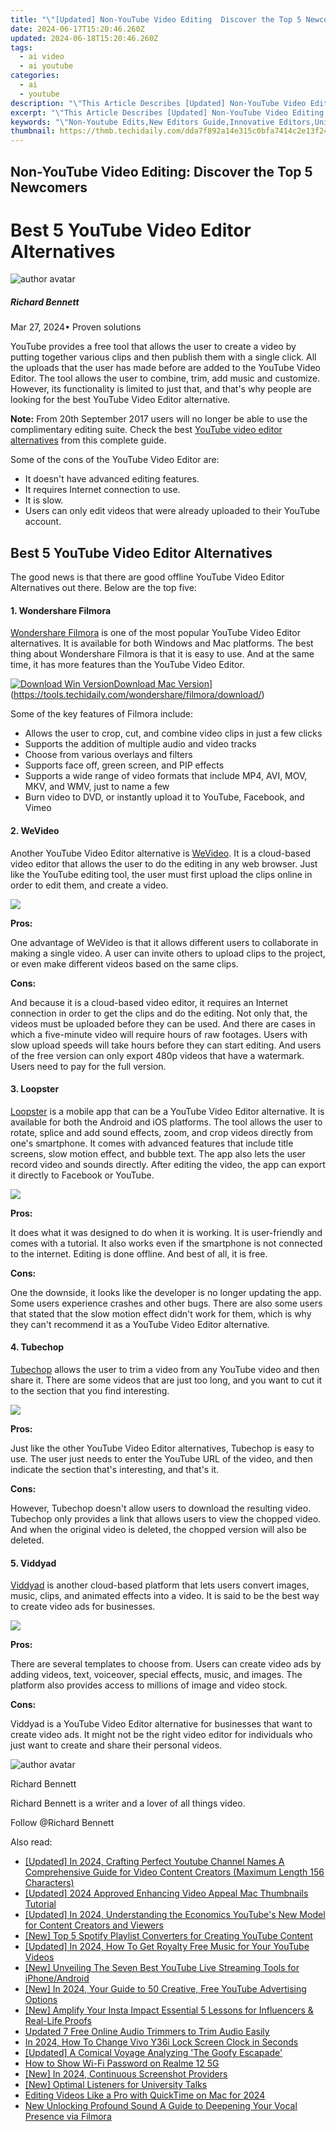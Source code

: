 ```yaml
---
title: "\"[Updated] Non-YouTube Video Editing  Discover the Top 5 Newcomers for 2024\""
date: 2024-06-17T15:20:46.260Z
updated: 2024-06-18T15:20:46.260Z
tags:
  - ai video
  - ai youtube
categories:
  - ai
  - youtube
description: "\"This Article Describes [Updated] Non-YouTube Video Editing: Discover the Top 5 Newcomers for 2024\""
excerpt: "\"This Article Describes [Updated] Non-YouTube Video Editing: Discover the Top 5 Newcomers for 2024\""
keywords: "\"Non-Youtube Edits,New Editors Guide,Innovative Editors,Unique Editor Tools,Emerging Video Editors,Next-Gen Editing Apps,Fresh Editing Software\""
thumbnail: https://thmb.techidaily.com/dda7f892a14e315c0bfa7414c2e13f2432b695f38c3a471ddf15f2d24d24baec.jpg
---
```


## Non-YouTube Video Editing: Discover the Top 5 Newcomers

# Best 5 YouTube Video Editor Alternatives

![author avatar](https://images.wondershare.com/filmora/article-images/richard-bennett.jpg)

##### Richard Bennett

 Mar 27, 2024• Proven solutions

YouTube provides a free tool that allows the user to create a video by putting together various clips and then publish them with a single click. All the uploads that the user has made before are added to the YouTube Video Editor. The tool allows the user to combine, trim, add music and customize. However, its functionality is limited to just that, and that's why people are looking for the best YouTube Video Editor alternative.

**Note:** From 20th September 2017 users will no longer be able to use the complimentary editing suite. Check the best [YouTube video editor alternatives](https://tools.techidaily.com/wondershare/filmora/download/) from this complete guide.

Some of the cons of the YouTube Video Editor are:

* It doesn't have advanced editing features.
* It requires Internet connection to use.
* It is slow.
* Users can only edit videos that were already uploaded to their YouTube account.

## Best 5 YouTube Video Editor Alternatives

The good news is that there are good offline YouTube Video Editor Alternatives out there. Below are the top five:

#### 1\.  Wondershare Filmora

[Wondershare Filmora](https://tools.techidaily.com/wondershare/filmora/download/) is one of the most popular YouTube Video Editor alternatives. It is available for both Windows and Mac platforms. The best thing about Wondershare Filmora is that it is easy to use. And at the same time, it has more features than the YouTube Video Editor.

[![Download Win Version](https://images.wondershare.com/filmora/guide/download-btn-win.jpg)](https://tools.techidaily.com/wondershare/filmora/download/)[Download Mac Version](https://images.wondershare.com/filmora/guide/download-btn-mac.jpg)](https://tools.techidaily.com/wondershare/filmora/download/)

Some of the key features of Filmora include:

* Allows the user to crop, cut, and combine video clips in just a few clicks
* Supports the addition of multiple audio and video tracks
* Choose from various overlays and filters
* Supports face off, green screen, and PIP effects
* Supports a wide range of video formats that include MP4, AVI, MOV, MKV, and WMV, just to name a few
* Burn video to DVD, or instantly upload it to YouTube, Facebook, and Vimeo

#### 2\.  WeVideo

Another YouTube Video Editor alternative is [WeVideo](https://www.wevideo.com/). It is a cloud-based video editor that allows the user to do the editing in any web browser. Just like the YouTube editing tool, the user must first upload the clips online in order to edit them, and create a video.

![](https://images.wondershare.com/filmora/article-images/bdayvideo-wevideo.jpg)

 **Pros:**

One advantage of WeVideo is that it allows different users to collaborate in making a single video. A user can invite others to upload clips to the project, or even make different videos based on the same clips.

 **Cons:**

And because it is a cloud-based video editor, it requires an Internet connection in order to get the clips and do the editing. Not only that, the videos must be uploaded before they can be used. And there are cases in which a five-minute video will require hours of raw footages. Users with slow upload speeds will take hours before they can start editing. And users of the free version can only export 480p videos that have a watermark. Users need to pay for the full version.

#### 3\. Loopster

[Loopster](http://www.loopster.com/) is a mobile app that can be a YouTube Video Editor alternative. It is available for both the Android and iOS platforms. The tool allows the user to rotate, splice and add sound effects, zoom, and crop videos directly from one's smartphone. It comes with advanced features that include title screens, slow motion effect, and bubble text. The app also lets the user record video and sounds directly. After editing the video, the app can export it directly to Facebook or YouTube.

![](https://images.wondershare.com/filmora/article-images/loopster.jpg)

 **Pros:**

It does what it was designed to do when it is working. It is user-friendly and comes with a tutorial. It also works even if the smartphone is not connected to the internet. Editing is done offline. And best of all, it is free.

 **Cons:**

One the downside, it looks like the developer is no longer updating the app. Some users experience crashes and other bugs. There are also some users that stated that the slow motion effect didn't work for them, which is why they can't recommend it as a YouTube Video Editor alternative.

#### 4\. Tubechop

[Tubechop](https://www.tubechop.com/) allows the user to trim a video from any YouTube video and then share it. There are some videos that are just too long, and you want to cut it to the section that you find interesting.

![](https://images.wondershare.com/filmora/article-images/tubechop.jpg)

 **Pros:**

Just like the other YouTube Video Editor alternatives, Tubechop is easy to use. The user just needs to enter the YouTube URL of the video, and then indicate the section that's interesting, and that's it.

 **Cons:**

However, Tubechop doesn't allow users to download the resulting video. Tubechop only provides a link that allows users to view the chopped video. And when the original video is deleted, the chopped version will also be deleted.

#### 5\. Viddyad

[Viddyad](https://viddyad.com/) is another cloud-based platform that lets users convert images, music, clips, and animated effects into a video. It is said to be the best way to create video ads for businesses.

![](https://images.wondershare.com/filmora/article-images/viddyad.jpg)

 **Pros:**

There are several templates to choose from. Users can create video ads by adding videos, text, voiceover, special effects, music, and images. The platform also provides access to millions of image and video stock.

 **Cons:**

Viddyad is a YouTube Video Editor alternative for businesses that want to create video ads. It might not be the right video editor for individuals who just want to create and share their personal videos.

![author avatar](https://images.wondershare.com/filmora/article-images/richard-bennett.jpg)

Richard Bennett

Richard Bennett is a writer and a lover of all things video.

Follow @Richard Bennett


<ins class="adsbygoogle"
     style="display:block"
     data-ad-format="autorelaxed"
     data-ad-client="ca-pub-7571918770474297"
     data-ad-slot="1223367746"></ins>



<ins class="adsbygoogle"
     style="display:block"
     data-ad-client="ca-pub-7571918770474297"
     data-ad-slot="8358498916"
     data-ad-format="auto"
     data-full-width-responsive="true"></ins>

<span class="atpl-alsoreadstyle">Also read:</span>
<div><ul>
<li><a href="https://youtube-web.techidaily.com/ed-in-2024-crafting-perfect-youtube-channel-names-a-comprehensive-guide-for-video-content-creators-maximum-length-156-characters/"><u>[Updated] In 2024, Crafting Perfect Youtube Channel Names  A Comprehensive Guide for Video Content Creators (Maximum Length  156 Characters)</u></a></li>
<li><a href="https://youtube-web.techidaily.com/ed-2024-approved-enhancing-video-appeal-mac-thumbnails-tutorial/"><u>[Updated] 2024 Approved  Enhancing Video Appeal  Mac Thumbnails Tutorial</u></a></li>
<li><a href="https://youtube-web.techidaily.com/ed-in-2024-understanding-the-economics-youtubes-new-model-for-content-creators-and-viewers/"><u>[Updated] In 2024, Understanding the Economics  YouTube's New Model for Content Creators and Viewers</u></a></li>
<li><a href="https://youtube-web.techidaily.com/op-5-spotify-playlist-converters-for-creating-youtube-content/"><u>[New] Top 5 Spotify Playlist Converters for Creating YouTube Content</u></a></li>
<li><a href="https://youtube-web.techidaily.com/ed-in-2024-how-to-get-royalty-free-music-for-your-youtube-videos/"><u>[Updated] In 2024, How To Get Royalty Free Music for Your YouTube Videos</u></a></li>
<li><a href="https://youtube-web.techidaily.com/nveiling-the-seven-best-youtube-live-streaming-tools-for-iphoneandroid/"><u>[New] Unveiling  The Seven Best YouTube Live Streaming Tools for iPhone/Android</u></a></li>
<li><a href="https://youtube-web.techidaily.com/n-2024-your-guide-to-50-creative-free-youtube-advertising-options/"><u>[New] In 2024, Your Guide to 50 Creative, Free YouTube Advertising Options</u></a></li>
<li><a href="https://instagram-videos.techidaily.com/new-amplify-your-insta-impact-essential-5-lessons-for-influencers-and-real-life-proofs/"><u>[New] Amplify Your Insta Impact  Essential 5 Lessons for Influencers & Real-Life Proofs</u></a></li>
<li><a href="https://audio-editing.techidaily.com/updated-7-free-online-audio-trimmers-to-trim-audio-easily/"><u>Updated 7 Free Online Audio Trimmers to Trim Audio Easily</u></a></li>
<li><a href="https://unlock-android.techidaily.com/in-2024-how-to-change-vivo-y36i-lock-screen-clock-in-seconds-by-drfone-android/"><u>In 2024, How To Change Vivo Y36i Lock Screen Clock in Seconds</u></a></li>
<li><a href="https://extra-lessons.techidaily.com/updated-a-comical-voyage-analyzing-the-goofy-escapade/"><u>[Updated] A Comical Voyage  Analyzing 'The Goofy Escapade'</u></a></li>
<li><a href="https://easy-unlock-android.techidaily.com/how-to-show-wi-fi-password-on-realme-12-5g-by-drfone-android/"><u>How to Show Wi-Fi Password on Realme 12 5G</u></a></li>
<li><a href="https://on-screen-recording.techidaily.com/new-in-2024-continuous-screenshot-providers/"><u>[New] In 2024, Continuous Screenshot Providers</u></a></li>
<li><a href="https://screen-video-capture.techidaily.com/new-optimal-listeners-for-university-talks/"><u>[New] Optimal Listeners for University Talks</u></a></li>
<li><a href="https://ai-vdieo-software.techidaily.com/editing-videos-like-a-pro-with-quicktime-on-mac-for-2024/"><u>Editing Videos Like a Pro with QuickTime on Mac for 2024</u></a></li>
<li><a href="https://voice-adjusting.techidaily.com/new-unlocking-profound-sound-a-guide-to-deepening-your-vocal-presence-via-filmora/"><u>New Unlocking Profound Sound A Guide to Deepening Your Vocal Presence via Filmora</u></a></li>
</ul></div>
